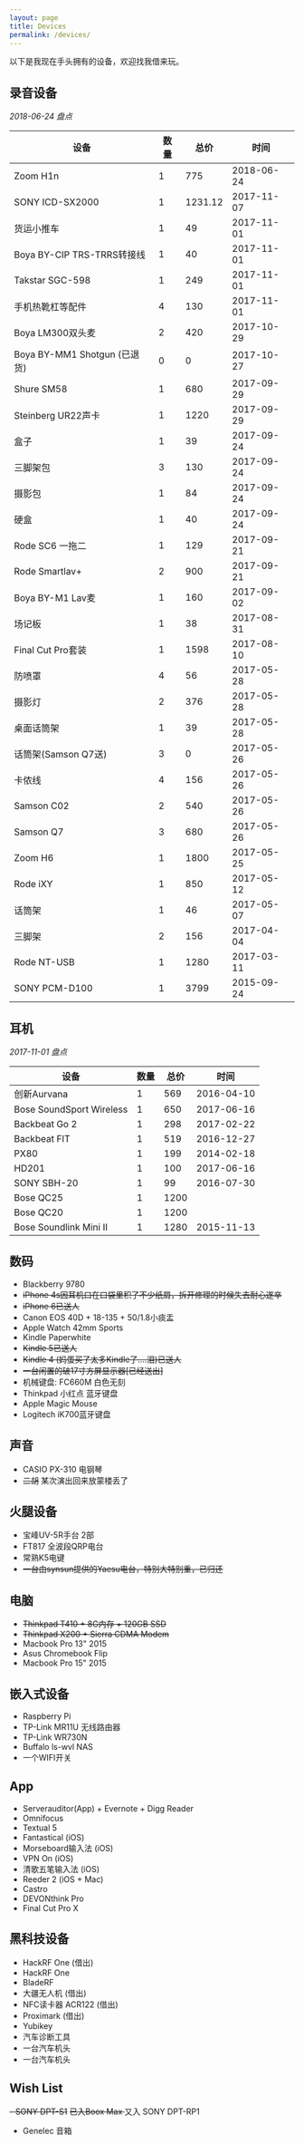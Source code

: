 ```yaml
---
layout: page
title: Devices
permalink: /devices/
---
```


以下是我现在手头拥有的设备，欢迎找我借来玩。


## 录音设备

*2018-06-24 盘点*

| 设备                         | 数量 | 总价    | 时间       |
|------------------------------|------|---------|------------|
| Zoom H1n                     | 1    | 775     | 2018-06-24 |
| SONY ICD-SX2000              | 1    | 1231.12 | 2017-11-07 |
| 货运小推车                   | 1    | 49      | 2017-11-01 |
| Boya BY-CIP TRS-TRRS转接线   | 1    | 40      | 2017-11-01 |
| Takstar SGC-598              | 1    | 249     | 2017-11-01 |
| 手机热靴杠等配件             | 4    | 130     | 2017-11-01 |
| Boya LM300双头麦             | 2    | 420     | 2017-10-29 |
| Boya BY-MM1 Shotgun (已退货) | 0    | 0       | 2017-10-27 |
| Shure SM58                   | 1    | 680     | 2017-09-29 |
| Steinberg UR22声卡           | 1    | 1220    | 2017-09-29 |
| 盒子                         | 1    | 39      | 2017-09-24 |
| 三脚架包                     | 3    | 130     | 2017-09-24 |
| 摄影包                       | 1    | 84      | 2017-09-24 |
| 硬盒                         | 1    | 40      | 2017-09-24 |
| Rode SC6 一拖二              | 1    | 129     | 2017-09-21 |
| Rode Smartlav+               | 2    | 900     | 2017-09-21 |
| Boya BY-M1 Lav麦             | 1    | 160     | 2017-09-02 |
| 场记板                       | 1    | 38      | 2017-08-31 |
| Final Cut Pro套装            | 1    | 1598    | 2017-08-10 |
| 防喷罩                       | 4    | 56      | 2017-05-28 |
| 摄影灯                       | 2    | 376     | 2017-05-28 |
| 桌面话筒架                   | 1    | 39      | 2017-05-28 |
| 话筒架(Samson Q7送)          | 3    | 0       | 2017-05-26 |
| 卡侬线                       | 4    | 156     | 2017-05-26 |
| Samson C02                   | 2    | 540     | 2017-05-26 |
| Samson Q7                    | 3    | 680     | 2017-05-26 |
| Zoom H6                      | 1    | 1800    | 2017-05-25 |
| Rode iXY                     | 1    | 850     | 2017-05-12 |
| 话筒架                       | 1    | 46      | 2017-05-07 |
| 三脚架                       | 2    | 156     | 2017-04-04 |
| Rode NT-USB                  | 1    | 1280    | 2017-03-11 |
| SONY PCM-D100                | 1    | 3799    | 2015-09-24 |

## 耳机

*2017-11-01 盘点*

| 设备                     | 数量 | 总价 | 时间       |
|--------------------------|------|------|------------|
| 创新Aurvana              | 1    | 569  | 2016-04-10 |
| Bose SoundSport Wireless | 1    | 650  | 2017-06-16 |
| Backbeat Go 2            | 1    | 298  | 2017-02-22 |
| Backbeat FIT             | 1    | 519  | 2016-12-27 |
| PX80                     | 1    | 199  | 2014-02-18 |
| HD201                    | 1    | 100  | 2017-06-16 |
| SONY SBH-20              | 1    | 99   | 2016-07-30 |
| Bose QC25                | 1    | 1200 |            |
| Bose QC20                | 1    | 1200 |            |
| Bose Soundlink Mini II   | 1    | 1280 | 2015-11-13 |


## 数码

 - Blackberry 9780
 - <del>iPhone 4s因耳机口在口袋里积了不少纸屑，拆开修理的时候失去耐心遂卒</del>
 - <del>iPhone 6已送人</del>
 - Canon EOS 40D + 18-135 + 50/1.8小痰盂
 - Apple Watch 42mm Sports
 - Kindle Paperwhite
 - <del>Kindle 5已送人</del>
 - <del>Kindle 4 (妈蛋买了太多Kindle了....泪)已送人</del>
 - <del>一台闲置的破17寸方屏显示器[已经送出]</del>
 - 机械键盘: FC660M 白色无刻
 - Thinkpad 小红点 蓝牙键盘
 - Apple Magic Mouse
 - Logitech iK700蓝牙键盘 


## 声音

 - CASIO PX-310 电钢琴
 - <del>二胡</del> 某次演出回来放蒙楼丢了

## 火腿设备

 - 宝峰UV-5R手台 2部
 - FT817 全波段QRP电台
 - 常熟K5电键
 - <del>一台由synsun提供的Yaesu电台，特别大特别重，已归还</del>

## 电脑

 - <del>Thinkpad T410 + 8G内存 + 120GB SSD</del>
 - <del>Thinkpad X200 + Sierra CDMA Modem</del>
 - Macbook Pro 13" 2015 
 - Asus Chromebook Flip
 - Macbook Pro 15" 2015 


## 嵌入式设备

 - Raspberry Pi
 - TP-Link MR11U 无线路由器
 - TP-Link WR730N
 - Buffalo ls-wvl NAS
 - 一个WIFI开关

## App

 - Serverauditor(App) + Evernote + Digg Reader
 - Omnifocus
 - Textual 5
 - Fantastical (iOS)
 - Morseboard输入法 (iOS)
 - VPN On (iOS)
 - 清歌五笔输入法 (iOS)
 - Reeder 2 (iOS + Mac)
 - Castro
 - DEVONthink Pro
 - Final Cut Pro X

## 黑科技设备

 - HackRF One (借出)
 - HackRF One 
 - BladeRF
 - 大疆无人机 (借出)
 - NFC读卡器 ACR122 (借出)
 - Proximark  (借出)
 - Yubikey
 - 汽车诊断工具
 - 一台汽车机头
 - 一台汽车机头

## Wish List

 <del>- SONY DPT-S1</del> <del> 已入Boox Max </del> 又入 SONY DPT-RP1
 - Genelec 音箱

